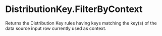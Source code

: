 # DistributionKey.FilterByContext

Returns the Distribution Key rules having keys matching the key(s) of the data source input row currently used as context.  